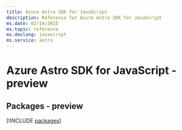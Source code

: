 ```yaml
---
title: Azure Astro SDK for JavaScript
description: Reference for Azure Astro SDK for JavaScript
ms.date: 02/14/2025
ms.topic: reference
ms.devlang: javascript
ms.service: astro
---
```

# Azure Astro SDK for JavaScript - preview
## Packages - preview
[!INCLUDE [packages](astro-index.md)]
